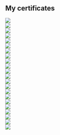 ## My certificates

![](https://github.com/networksuperman/my_certs/blob/main/img/certificate-zcnp-foundation-v10-en-5fff0031e3e1197dd4739974.png)  
![](https://github.com/networksuperman/my_certs/blob/main/img/certificate-zcnp-switch-v10-en-600051f5a2b5e278045251e3.png)  
![](https://github.com/networksuperman/my_certs/blob/main/img/certificate-zcnp-security-v10-en-60005467df7517691b55d472.png)  
![](https://github.com/networksuperman/my_certs/blob/main/img/certificate_zcnp_wireless_lan_v10_en_600048bf28e63d646e3d0162.png)  
![](https://github.com/networksuperman/my_certs/blob/main/img/certificate-zcnp-nebula-v10-en-60005a59c3114b537c490e22.png)  
![](https://github.com/networksuperman/my_certs/blob/main/img/%D0%92%D0%B8%D1%80%D1%82%D1%83%D0%B0%D0%BB%D0%B8%D0%B7%D0%B0%D1%86%D0%B8%D1%8F.png)  
![](https://github.com/networksuperman/my_certs/blob/main/img/%D0%9E%D1%82%D0%BA%D0%B0%D0%B7%D0%BE%D1%83%D1%81%D1%82%D0%BE%D0%B9%D1%87%D0%B8%D0%B2%D0%BE%D1%81%D1%82%D1%8C.png)  
![](https://github.com/networksuperman/my_certs/blob/main/img/%D0%9D%D0%B5%D1%82%D0%BE%D0%BB%D0%BE%D0%B3%D0%B8%D1%8F%20%D0%9C%D0%BE%D0%BD%D0%B8%D1%82%D0%BE%D1%80%D0%B8%D0%BD%D0%B3.png)  
![](https://github.com/networksuperman/my_certs/blob/main/img/%D0%90%D0%B2%D1%82%D0%BE%D0%BC%D0%B0%D1%82%D0%B8%D0%B7%D0%B0%D1%86%D0%B8%D1%8F%20%D0%B8%20CI%20%D0%A1D.png)  
![](https://github.com/networksuperman/my_certs/blob/main/img/%D0%90%D0%B4%D0%BC%D0%B8%D0%BD%D0%B8%D1%81%D1%82%D1%80%D0%B8%D1%80%D0%BE%D0%B2%D0%B0%D0%BD%D0%B8%D0%B5%20%D0%BE%D0%BF%D0%B5%D1%80%D0%B0%D1%86%D0%B8%D0%BE%D0%BD%D0%BD%D0%BE%D0%B9%20%D1%81%D0%B8%D1%81%D1%82%D0%B5%D0%BC%D1%8B%20Linux.png)  
![](https://github.com/networksuperman/my_certs/blob/main/img/%D0%A1%D0%B5%D1%82%D1%8C%2C%20%D1%81%D0%B5%D1%82%D0%B5%D0%B2%D1%8B%D0%B5%20%D0%BF%D1%80%D0%BE%D1%82%D0%BE%D0%BA%D0%BE%D0%BB%D1%8B.png)  
![](https://github.com/networksuperman/my_certs/blob/main/img/Netology%20%D0%9E%D0%BF%D0%B5%D1%80%D0%B0%D1%86%D0%B8%D0%BE%D0%BD%D0%BD%D0%B0%D1%8F%20%D1%81%D0%B8%D1%81%D1%82%D0%B5%D0%BC%D0%B0%20Linux.png)  
![](https://github.com/networksuperman/my_certs/blob/main/img/Netology%20bash.png)  
![](https://github.com/networksuperman/my_certs/blob/main/img/%D0%9E%D1%81%D0%BD%D0%BE%D0%B2%D1%8B%20Python%20%D1%81%D0%BE%D0%B7%D0%B4%D0%B0%D0%B5%D0%BC%20%D1%82%D0%B5%D0%BB%D0%B5%D0%B3%D1%80%D0%B0%D0%BC-%D0%B1%D0%BE%D1%82%D0%B0.png)  
![](https://github.com/networksuperman/my_certs/blob/main/img/%D0%A1%D0%BF%D0%B5%D1%86%D0%B8%D0%B0%D0%BB%D0%B8%D1%81%D1%82_%D0%BF%D0%BE_%D0%B8%D0%BD%D1%84%D0%BE%D1%80%D0%BC%D0%B0%D1%86%D0%B8%D0%BE%D0%BD%D0%BD%D0%BE%D0%B9_%D0%B1%D0%B5%D0%B7%D0%BE%D0%BF%D0%B0%D1%81%D0%BD%D0%BE%D1%81%D1%82%D0%B8_%D0%A1%D1%82%D0%B0%D1%80%D1%82_%D0%BA%D0%B0%D1%80%D1%8C%D0%B5%D1%80%D1%8B.png)  
![](https://github.com/networksuperman/my_certs/blob/main/img/IgorPanarin-Cybersecurity%20Es-certificate.png)  
![](https://github.com/networksuperman/my_certs/blob/main/img/IgorPanarin-Introduction%20to%20%20IoT%20-certificate%20.png)  
![](https://github.com/networksuperman/my_certs/blob/main/img/IgorPanarin-Introduction%20to%20CyberSec%20-certificate.png)  
![](https://github.com/networksuperman/my_certs/blob/main/img/stepik-certificate-127-e55816e.png)  
![](https://github.com/networksuperman/my_certs/blob/main/img/stepik-certificate-16244-2bc176c.png)  
![](https://github.com/networksuperman/my_certs/blob/main/img/networking.png)  
![](https://github.com/networksuperman/my_certs/blob/main/img/DR%20WEB.png)  



